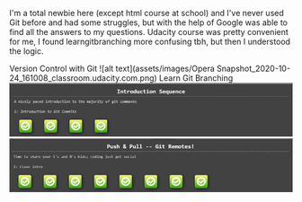 I'm a total newbie here (except html course at school) and I've never used Git before and had some struggles, but with the help of Google was able to find all the answers to my questions.
Udacity course was pretty convenient for me, I found learngitbranching more confusing tbh, but then I understood the logic.

Version Control with Git
![alt text](assets/images/Opera Snapshot_2020-10-24_161008_classroom.udacity.com.png)
Learn Git Branching
![alt text](assets/images/Screenshot_6.png)
![alt text](assets/images/Screenshot_5.png)

